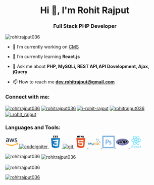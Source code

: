 <h1 align="center">Hi 👋, I'm Rohit Rajput</h1>
<h3 align="center">Full Stack PHP Developer</h3>

<p align="left"> <img src="https://komarev.com/ghpvc/?username=rohitrajput036&label=Profile%20views&color=0e75b6&style=flat" alt="rohitrajput036" /> </p>

- 🔭 I’m currently working on [CMS](https://www.pikndel.in/)

- 🌱 I’m currently learning **React.js**

- 💬 Ask me about **PHP, MySQLi, REST API,API Dovelopment, Ajax, jQuery**

- 📫 How to reach me **dev.rohitrajput@gmail.com**

<h3 align="left">Connect with me:</h3>
<p align="left">
<a href="https://dev.to/rohitrajput036" target="blank"><img align="center" src="https://raw.githubusercontent.com/rahuldkjain/github-profile-readme-generator/master/src/images/icons/Social/devto.svg" alt="rohitrajput036" height="30" width="40" /></a>
<a href="https://twitter.com/rohitrajput036" target="blank"><img align="center" src="https://raw.githubusercontent.com/rahuldkjain/github-profile-readme-generator/master/src/images/icons/Social/twitter.svg" alt="rohitrajput036" height="30" width="40" /></a>
<a href="https://linkedin.com/in/i-rohit-rajput" target="blank"><img align="center" src="https://raw.githubusercontent.com/rahuldkjain/github-profile-readme-generator/master/src/images/icons/Social/linked-in-alt.svg" alt="i-rohit-rajput" height="30" width="40" /></a>
<a href="https://fb.com/rohitrajput036" target="blank"><img align="center" src="https://raw.githubusercontent.com/rahuldkjain/github-profile-readme-generator/master/src/images/icons/Social/facebook.svg" alt="rohitrajput036" height="30" width="40" /></a>
<a href="https://instagram.com/i.rohit_rajput" target="blank"><img align="center" src="https://raw.githubusercontent.com/rahuldkjain/github-profile-readme-generator/master/src/images/icons/Social/instagram.svg" alt="i.rohit_rajput" height="30" width="40" /></a>
</p>

<h3 align="left">Languages and Tools:</h3>
<p align="left"> <a href="https://aws.amazon.com" target="_blank" rel="noreferrer"> <img src="https://raw.githubusercontent.com/devicons/devicon/master/icons/amazonwebservices/amazonwebservices-original-wordmark.svg" alt="aws" width="40" height="40"/> </a> <a href="https://codeigniter.com" target="_blank" rel="noreferrer"> <img src="https://cdn.worldvectorlogo.com/logos/codeigniter.svg" alt="codeigniter" width="40" height="40"/> </a> <a href="https://www.w3schools.com/css/" target="_blank" rel="noreferrer"> <img src="https://raw.githubusercontent.com/devicons/devicon/master/icons/css3/css3-original-wordmark.svg" alt="css3" width="40" height="40"/> </a> <a href="https://git-scm.com/" target="_blank" rel="noreferrer"> <img src="https://www.vectorlogo.zone/logos/git-scm/git-scm-icon.svg" alt="git" width="40" height="40"/> </a> <a href="https://www.w3.org/html/" target="_blank" rel="noreferrer"> <img src="https://raw.githubusercontent.com/devicons/devicon/master/icons/html5/html5-original-wordmark.svg" alt="html5" width="40" height="40"/> </a> <a href="https://www.mysql.com/" target="_blank" rel="noreferrer"> <img src="https://raw.githubusercontent.com/devicons/devicon/master/icons/mysql/mysql-original-wordmark.svg" alt="mysql" width="40" height="40"/> </a> <a href="https://www.photoshop.com/en" target="_blank" rel="noreferrer"> <img src="https://raw.githubusercontent.com/devicons/devicon/master/icons/photoshop/photoshop-line.svg" alt="photoshop" width="40" height="40"/> </a> <a href="https://www.php.net" target="_blank" rel="noreferrer"> <img src="https://raw.githubusercontent.com/devicons/devicon/master/icons/php/php-original.svg" alt="php" width="40" height="40"/> </a> <a href="https://reactjs.org/" target="_blank" rel="noreferrer"> <img src="https://raw.githubusercontent.com/devicons/devicon/master/icons/react/react-original-wordmark.svg" alt="react" width="40" height="40"/> </a> </p>


<p><img align="left" src="https://github-readme-stats.vercel.app/api/top-langs?username=rohitrajput036&show_icons=true&locale=en&layout=compact" alt="rohitrajput036" /></p>

<p>&nbsp;<img align="center" src="https://github-readme-stats.vercel.app/api?username=rohitrajput036&show_icons=true&locale=en" alt="rohitrajput036" /></p>

<p><img align="center" src="https://github-readme-streak-stats.herokuapp.com/?user=rohitrajput036&" alt="rohitrajput036" /></p>

<p align="left"> <a href="https://github.com/ryo-ma/github-profile-trophy">
  <img src="https://github-profile-trophy.vercel.app/?username=rohitrajput036" alt="rohitrajput036" /></a>
</p>
